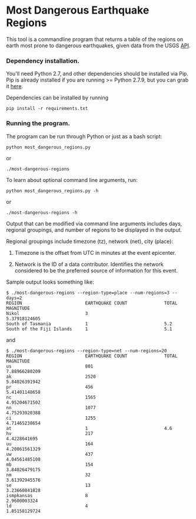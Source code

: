 # Most Dangerous Earthquake Regions

This tool is a commandline program that returns a table of the regions on earth most prone to dangerous earthquakes, given data from the USGS [API](http://earthquake.usgs.gov/fdsnws/event/1/).

### Dependency installation.

You'll need Python 2.7, and other dependencies should be installed via Pip.  Pip is already installed if you are 
running >= Python 2.7.9, but you can grab it [here](https://pip.pypa.io/en/stable/installing/).

Dependencies can be installed by running 
```
pip install -r requirements.txt
```

### Running the program.

The program can be run through Python or just as a bash script:
```
python most_dangerous_regions.py 
```
or
```
./most-dangerous-regions
```

To learn about optional command line arguments, run:
```
python most_dangerous_regions.py -h
```
or
```
./most-dangerous-regions -h
```

Output that can be modified via command line arguments includes days, regional groupings, and number of regions to be displayed in the output.

Regional groupings include timezone (tz), network (net), city (place):  

1. Timezone is the offset from UTC in minutes at the event epicenter.

2. Network is the ID of a data contributor. Identifies the network considered to be the preferred source of information for this event.


Sample output looks something like:

```
$ ./most-dangerous-regions --region-type=place --num-regions=3 --days=2
REGION                        EARTHQUAKE COUNT              TOTAL MAGNITUDE               
Nikol                         3                             5.37918124605                 
South of Tasmania             1                             5.2                           
South of the Fiji Islands     1                             5.1   
```

and

```
$ ./most-dangerous-regions --region-type=net --num-regions=20
REGION                        EARTHQUAKE COUNT              TOTAL MAGNITUDE               
us                            801                           7.88966280209                 
ak                            2520                          5.84026391942                 
pr                            456                           5.41401148658                 
nc                            1565                          4.95204671502                 
nn                            1077                          4.75293920388                 
ci                            1255                          4.71465238654                 
at                            1                             4.6                           
hv                            217                           4.4228641695                  
uu                            164                           4.20861561329                 
uw                            437                           4.04561485108                 
mb                            154                           3.84026479175                 
nm                            32                            3.61392945576                 
se                            13                            3.23660841828                 
ismpkansas                    8                             2.9600003324                  
ld                            4                             1.85158129724
```